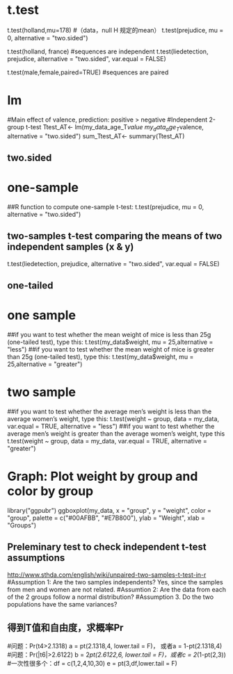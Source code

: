 # t.test

t.test(holland,mu=178)  #（data，null H 规定的mean）
t.test(prejudice, mu = 0, alternative = "two.sided")

t.test(holland, france)   #sequences are independent
t.test(liedetection, prejudice, alternative = "two.sided", var.equal = FALSE)

t.test(male,female,paired=TRUE)  #sequences are paired

# lm
#Main effect of valence, prediction: positive > negative 
#Independent 2-group t-test
Ttest_AT<- lm(my_data_age_T$value~my_data_age_T$valence, alternative = "two.sided")
sum_Ttest_AT<- summary(Ttest_AT)

## two.sided
# one-sample
##R function to compute one-sample t-test:
t.test(prejudice, mu = 0, alternative = "two.sided")
## two-samples t-test comparing the means of two independent samples (x & y)
t.test(liedetection, prejudice, alternative = "two.sided", var.equal = FALSE)

## one-tailed
# one sample
##if you want to test whether the mean weight of mice is less than 25g (one-tailed test), type this:
t.test(my_data$weight, mu = 25,alternative = "less")
##if you want to test whether the mean weight of mice is greater than 25g (one-tailed test), type this:
t.test(my_data$weight, mu = 25,alternative = "greater")
# two sample
##if you want to test whether the average men’s weight is less than the average women’s weight, type this:
t.test(weight ~ group, data = my_data,
         var.equal = TRUE, alternative = "less")
##if you want to test whether the average men’s weight is greater than the average women’s weight, type this
t.test(weight ~ group, data = my_data,
       var.equal = TRUE, alternative = "greater")

# Graph: Plot weight by group and color by group
library("ggpubr")
ggboxplot(my_data, x = "group", y = "weight", 
          color = "group", palette = c("#00AFBB", "#E7B800"),
          ylab = "Weight", xlab = "Groups")

## Preleminary test to check independent t-test assumptions
http://www.sthda.com/english/wiki/unpaired-two-samples-t-test-in-r
#Assumption 1: Are the two samples independents?      Yes, since the samples from men and women are not related.
#Assumtion 2: Are the data from each of the 2 groups follow a normal distribution?
#Assumption 3. Do the two populations have the same variances?

## 得到T值和自由度，求概率Pr
#问题：Pr(t4>2.1318)
a = pt(2.1318,4, lower.tail = F)， 或者a = 1-pt(2.1318,4)
#问题：Pr(|t6|>2.6122)
b = 2*pt(2.6122,6, lower.tail = F)，或者c = 2*(1-pt(2,3))
#一次性很多个：df = c(1,2,4,10,30) 
e = pt(3,df,lower.tail = F)


